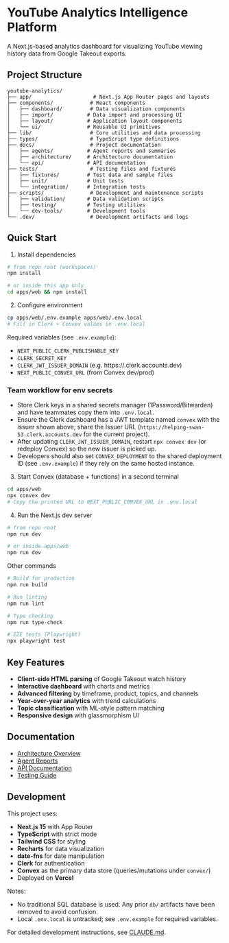 # YouTube Analytics Intelligence Platform

A Next.js-based analytics dashboard for visualizing YouTube viewing history data from Google Takeout exports.

## Project Structure

```text
youtube-analytics/
├── app/                    # Next.js App Router pages and layouts
├── components/            # React components
│   ├── dashboard/         # Data visualization components
│   ├── import/           # Data import and processing UI
│   ├── layout/           # Application layout components
│   └── ui/               # Reusable UI primitives
├── lib/                   # Core utilities and data processing
├── types/                 # TypeScript type definitions
├── docs/                  # Project documentation
│   ├── agents/           # Agent reports and summaries
│   ├── architecture/     # Architecture documentation
│   └── api/              # API documentation
├── tests/                 # Testing files and fixtures
│   ├── fixtures/         # Test data and sample files
│   ├── unit/             # Unit tests
│   └── integration/      # Integration tests
├── scripts/               # Development and maintenance scripts
│   ├── validation/       # Data validation scripts
│   ├── testing/          # Testing utilities
│   └── dev-tools/        # Development tools
└── .dev/                  # Development artifacts and logs
```

## Quick Start

1) Install dependencies

```bash
# from repo root (workspaces)
npm install

# or inside this app only
cd apps/web && npm install
```

2) Configure environment

```bash
cp apps/web/.env.example apps/web/.env.local
# Fill in Clerk + Convex values in .env.local
```

Required variables (see `.env.example`):
- `NEXT_PUBLIC_CLERK_PUBLISHABLE_KEY`
- `CLERK_SECRET_KEY`
- `CLERK_JWT_ISSUER_DOMAIN` (e.g. https://<your-tenant>.clerk.accounts.dev)
- `NEXT_PUBLIC_CONVEX_URL` (from Convex dev/prod)

### Team workflow for env secrets

- Store Clerk keys in a shared secrets manager (1Password/Bitwarden) and have teammates copy them into `.env.local`.
- Ensure the Clerk dashboard has a JWT template named `convex` with the issuer shown above; share the Issuer URL (`https://helping-swan-53.clerk.accounts.dev` for the current project).
- After updating `CLERK_JWT_ISSUER_DOMAIN`, restart `npx convex dev` (or redeploy Convex) so the new issuer is picked up.
- Developers should also set `CONVEX_DEPLOYMENT` to the shared deployment ID (see `.env.example`) if they rely on the same hosted instance.

3) Start Convex (database + functions) in a second terminal

```bash
cd apps/web
npx convex dev
# Copy the printed URL to NEXT_PUBLIC_CONVEX_URL in .env.local
```

4) Run the Next.js dev server

```bash
# from repo root
npm run dev

# or inside apps/web
npm run dev
```

Other commands

```bash
# Build for production
npm run build

# Run linting
npm run lint

# Type checking
npm run type-check

# E2E tests (Playwright)
npx playwright test
```

## Key Features

- **Client-side HTML parsing** of Google Takeout watch history
- **Interactive dashboard** with charts and metrics
- **Advanced filtering** by timeframe, product, topics, and channels
- **Year-over-year analytics** with trend calculations
- **Topic classification** with ML-style pattern matching
- **Responsive design** with glassmorphism UI

## Documentation

- [Architecture Overview](docs/architecture/)
- [Agent Reports](docs/agents/)
- [API Documentation](docs/api/)
- [Testing Guide](tests/)

## Development

This project uses:

- **Next.js 15** with App Router
- **TypeScript** with strict mode
- **Tailwind CSS** for styling
- **Recharts** for data visualization
- **date-fns** for date manipulation
- **Clerk** for authentication
- **Convex** as the primary data store (queries/mutations under `convex/`)
- Deployed on **Vercel**

Notes:

- No traditional SQL database is used. Any prior `db/` artifacts have been removed to avoid confusion.
- Local `.env.local` is untracked; see `.env.example` for required variables.

For detailed development instructions, see [CLAUDE.md](../CLAUDE.md).
